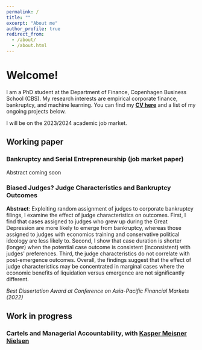 ```yaml
---
permalink: /
title: ""
excerpt: "About me"
author_profile: true
redirect_from: 
  - /about/
  - /about.html
---
```


# Welcome!

I am a PhD student at the Department of Finance, Copenhagen Business School (CBS). My research interests are empirical corporate finance, bankruptcy, and machine learning. You can find my [**CV here**](https://d0nghyunkang.github.io/files/CV_DonghyunKang.pdf) and a list of my ongoing projects below.

I will be on the 2023/2024 academic job market.  
<!--- 
My first name is pronounced similar to `DOE-ng hee-uhn` [(with sound)](https://forvo.com/word/donghyun/). 
--->


## Working paper

### Bankruptcy and Serial Entrepreneurship (job market paper)
Abstract coming soon


### Biased Judges? Judge Characteristics and Bankruptcy Outcomes 
**Abstract**:
    Exploiting random assignment of judges to corporate bankruptcy filings, I examine the effect of judge characteristics on outcomes. First, I find that cases assigned to judges who grew up during the Great Depression are more likely to emerge from bankruptcy, whereas those assigned to judges with economics training and conservative political ideology are less likely to. Second, I show that case duration is shorter (longer) when the potential case outcome is consistent (inconsistent) with judges' preferences. Third, the judge characteristics do not correlate with post-emergence outcomes. Overall, the findings suggest that the effect of judge characteristics may be concentrated in marginal cases where the economic benefits of liquidation versus emergence are not significantly different. 

_Best Dissertation Award at Conference on Asia-Pacific Financial Markets (2022)_

## Work in progress
### Cartels and Managerial Accountability, with [Kasper Meisner Nielsen](http://www.kaspermeisnernielsen.com/)
